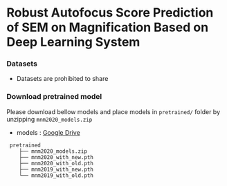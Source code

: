 # Robust Autofocus Score Prediction of SEM on Magnification Based on Deep Learning System

### Datasets
 * Datasets are prohibited to share 

### Download pretrained model
Please download bellow models and place models in ```pretrained/``` folder by unzipping `mnm2020_models.zip`

 * models : [Google Drive](https://drive.google.com/file/d/1XgrqumE5uVE6jD9-NeN0RXvLuf7Ox03A/view?usp=sharing)

```
 pretrained
    ├── mnm2020_models.zip
    ├── mnm2020_with_new.pth 
    ├── mnm2020_with_old.pth 
    ├── mnm2019_with_new.pth 
    └── mnm2019_with_old.pth 
```
